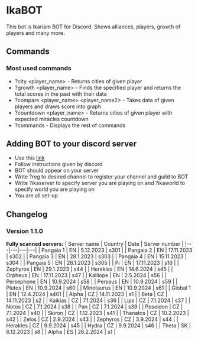 # IkaBOT
This bot is Ikariam BOT for Discord. Shows alliances, players, growth of players and many more.

## Commands
### Most used commands
- ?city <player_name> - Returns cities of given player
- ?growth <player_name> - Finds the specified player and returns the total scores in the past with their data
- ?compare <player_name> <player_name2> - Takes data of given players and draws score into graph
- ?countdown <player_name> - Returns cities of given player with expected miracles countdown
- ?commands - Displays the rest of commands
## Adding BOT to your discord server
 - Use this [link](https://discord.com/oauth2/authorize?client_id=591351746123530259&scope=bot&permissions=8 "Invitation link")
 - Follow instructions given by discord
 - BOT should appear on your server
 - Write ?reg to desired channel to register your channel and guild to BOT
 - Write ?ikaserver to specify server you are playing on and ?ikaworld to specify world you are playing on
 - You are all set-up

## Changelog   
### Version 1.1.0
**Fully scanned servers:**
| Server name | Country | Date | Server number |
|---|---|---|---|
| Pangaia 1 | EN | 5.12.2023 | s301 |
| Pangaia 2 | EN | 17.11.2023 | s302 |
| Pangaia 3 | EN | 28.1.2023 | s303 |
| Pangaia 4 | EN | 15.11.2023 | s304 |
| Pangaia 5 | EN | 28.1.2023 | s305 |
| Pi | EN | 17.11.2023 | s16 |
| Zephyros | EN | 29.1.2023 | s44 |
| Herakles | EN | 14.6.2024 | s45 |
| Orpheus | EN | 17.11.2023 | s47 |
| Kalliope | EN | 2.5.2024 | s56 |
| Persephone | EN | 10.9.2024 | s58 |
| Perseus | EN | 10.9.2024 | s59 |
| Plutos | EN | 10.9.2024 | s60 |
| Minotaurus | EN | 10.9.2024 | s61 |
| Global 1 | EN | 12.4.2024 | s401 |
| Alpha | CZ | 14.11.2023 | s1 |
| Beta | CZ | 14.11.2023 | s2 |
| Kaikias | CZ | 7.1.2024 | s36 |
| Lips | CZ | 7.1.2024 | s37 |
| Notos | CZ | 7.1.2024 | s38 |
| Pan | CZ | 7.1.2024 | s39 |
| Poseidon | CZ | 7.1.2024 | s40 |
| Skiron | CZ | 1.12.2023 | s41 |
| Thanatos | CZ | 10.2.2023 | s42 |
| Zelos | CZ | 2.9.2024 | s43 |
| Zephyros | CZ | 3.9.2024 | s44 |
| Herakles | CZ | 9.9.2024 | s45 |
| Hydra | CZ | 9.9.2024 | s46 |
| Theta | SK | 6.12.2023 | s8 |
| Alpha | ES | 26.2.2024 | s1 |

 
